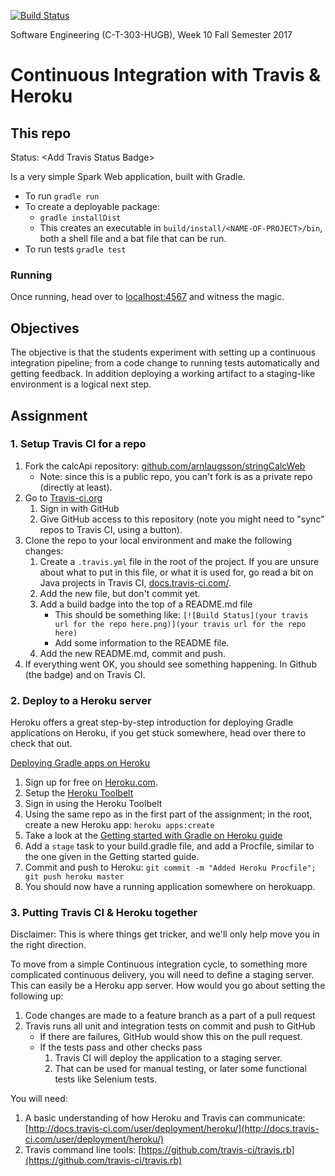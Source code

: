 
[![Build Status](https://travis-ci.org/hafdissae/stringCalcWeb.svg?branch=master)](https://travis-ci.org/hafdissae/stringCalcWeb)


Software Engineering (C-T-303-HUGB), Week 10 Fall Semester 2017

# Continuous Integration with Travis & Heroku
## This repo
Status: \<Add Travis Status Badge\>

Is a very simple Spark Web application, built with Gradle.

* To run `gradle run`
* To create a deployable package:
    * `gradle installDist`
    * This creates an executable in `build/install/<NAME-OF-PROJECT>/bin`, both a shell file and a bat file that can be run.
* To run tests `gradle test`

### Running
Once running, head over to [localhost:4567](http://localhost:4567) and witness the magic.

## Objectives
The objective is that the students experiment with setting up a continuous integration pipeline; from a code change to running tests automatically and getting feedback. In addition deploying a working artifact to a staging-like environment is a logical next step.

## Assignment
### 1. Setup Travis CI for a repo
1. Fork the calcApi repository: [github.com/arnlaugsson/stringCalcWeb](https://github.com/arnlaugsson/stringCalcWeb)
    * Note: since this is a public repo, you can't fork is as a private repo (directly at least).
2. Go to [Travis-ci.org](https://travis-ci.org/)
    1. Sign in with GitHub
    2. Give GitHub access to this repository (note you might need to "sync" repos to Travis CI, using a button).
3. Clone the repo to your local environment and make the following changes:
    1. Create a `.travis.yml` file in the root of the project. If you are unsure about what to put in this file, or what it is used for, go read a bit on Java projects in Travis CI, [docs.travis-ci.com/](http://docs.travis-ci.com/user/languages/java/).
    2. Add the new file, but don't commit yet.
    3. Add a build badge into the top of a README.md file
        * This should be something like: `[![Build Status](your travis url for the repo here.png)](your travis url for the repo here)`
        * Add some information to the README file.
    4. Add the new README.md, commit and push.
4. If everything went OK, you should see something happening. In Github (the badge) and on Travis CI.

### 2. Deploy to a Heroku server
Heroku offers a great step-by-step introduction for deploying Gradle applications on Heroku, if you get stuck somewhere, head over there to check that out.

[Deploying Gradle apps on Heroku](https://devcenter.heroku.com/articles/deploying-gradle-apps-on-heroku)


1. Sign up for free on [Heroku.com](https://www.heroku.com/).
2. Setup the [Heroku Toolbelt](https://toolbelt.heroku.com/)
3. Sign in using the Heroku Toolbelt
4. Using the same repo as in the first part of the assignment; in the root, create a new Heroku app: `heroku apps:create`
5. Take a look at the [Getting started with Gradle on Heroku guide](https://devcenter.heroku.com/articles/getting-started-with-gradle-on-heroku#introduction)
6. Add a `stage` task to your build.gradle file, and add a Procfile, similar to the one given in the Getting started guide.
7. Commit and push to Heroku: `git commit -m "Added Heroku Procfile"; git push heroku master`
8. You should now have a running application somewhere on herokuapp.


### 3. Putting Travis CI & Heroku together
Disclaimer: This is where things get tricker, and we'll only help move you in the right direction.

To move from a simple Continuous integration cycle, to something more complicated continuous delivery, you will need to define a staging server. This can easily be a Heroku app server. How would you go about setting the following up:

1. Code changes are made to a feature branch as a part of a pull request
2. Travis runs all unit and integration tests on commit and push to GitHub
    * If there are failures, GitHub would show this on the pull request.
    * If the tests pass and other checks pass
        1. Travis CI will deploy the application to a staging server.
        2. That can be used for manual testing, or later some functional tests like Selenium tests.

You will need:

1. A basic understanding of how Heroku and Travis can communicate: [http://docs.travis-ci.com/user/deployment/heroku/](http://docs.travis-ci.com/user/deployment/heroku/)
2. Travis command line tools: [https://github.com/travis-ci/travis.rb](https://github.com/travis-ci/travis.rb)




